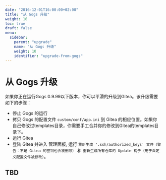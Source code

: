 ```yaml
---
date: "2016-12-01T16:00:00+02:00"
title: "从 Gogs 升级"
weight: 10
toc: true
draft: false
menu:
  sidebar:
    parent: "upgrade"
    name: "从 Gogs 升级"
    weight: 10
    identifier: "upgrade-from-gogs"
---
```


# 从 Gogs 升级

如果你正在运行Gogs 0.9.99以下版本，你可以平滑的升级到Gitea。该升级需要如下的步骤：

* 停止 Gogs 的运行
* 拷贝 Gogs 的配置文件 `custom/conf/app.ini` 到 Gitea 的相应位置。如果你自己修改过templates目录，你需要手工合并你的修改到Gitea的templates目录下。
* 运行 Gitea
* 登陆 Gitea 并进入 管理面板, 运行 `重新生成 '.ssh/authorized_keys' 文件（警告：不是 Gitea 的密钥也会被删除）` 和 `重新生成所有仓库的 Update 钩子（用于自定义配置文件被修改）`。

## TBD
